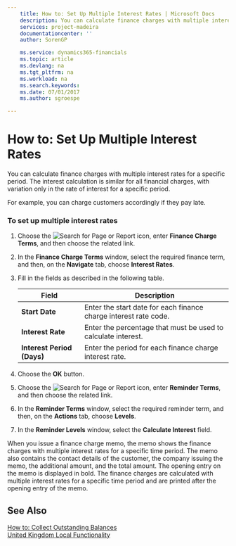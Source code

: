 ```yaml
---
    title: How to: Set Up Multiple Interest Rates | Microsoft Docs
    description: You can calculate finance charges with multiple interest rates for a specific period. The interest calculation is similar for all financial charges, with variation only in the rate of interest for a specific period.
    services: project-madeira
    documentationcenter: ''
    author: SorenGP

    ms.service: dynamics365-financials
    ms.topic: article
    ms.devlang: na
    ms.tgt_pltfrm: na
    ms.workload: na
    ms.search.keywords:
    ms.date: 07/01/2017
    ms.author: sgroespe

---
```

# How to: Set Up Multiple Interest Rates
You can calculate finance charges with multiple interest rates for a specific period. The interest calculation is similar for all financial charges, with variation only in the rate of interest for a specific period.  

 For example, you can charge customers accordingly if they pay late.  

### To set up multiple interest rates  

1.  Choose the ![Search for Page or Report](media/ui-search/search_small.png "Search for Page or Report icon") icon, enter **Finance Charge Terms**, and then choose the related link.  

2.  In the **Finance Charge Terms** window, select the required finance term, and then, on the **Navigate** tab, choose **Interest Rates**.  

3.  Fill in the fields as described in the following table.  

    |Field|Description|  
    |---------------------------------|---------------------------------------|  
    |**Start Date**|Enter the start date for each finance charge interest rate code.|  
    |**Interest Rate**|Enter the percentage that must be used to calculate interest.|  
    |**Interest Period (Days)**|Enter the period for each finance charge interest rate.|  

4.  Choose the **OK** button.  

5.  Choose the ![Search for Page or Report](media/ui-search/search_small.png "Search for Page or Report icon") icon, enter **Reminder Terms**, and then choose the related link.  

6.  In the **Reminder Terms** window, select the required reminder term, and then, on the **Actions** tab, choose **Levels**.  

7.  In the **Reminder Levels** window, select the **Calculate Interest** field.  

 When you issue a finance charge memo, the memo shows the finance charges with multiple interest rates for a specific time period. The memo also contains the contact details of the customer, the company issuing the memo, the additional amount, and the total amount. The opening entry on the memo is displayed in bold. The finance charges are calculated with multiple interest rates for a specific time period and are printed after the opening entry of the memo.  

## See Also  
[How to: Collect Outstanding Balances](../../receivables-collect-outstanding-balances.md)   
[United Kingdom Local Functionality](united-kingdom-local-functionality.md)  
